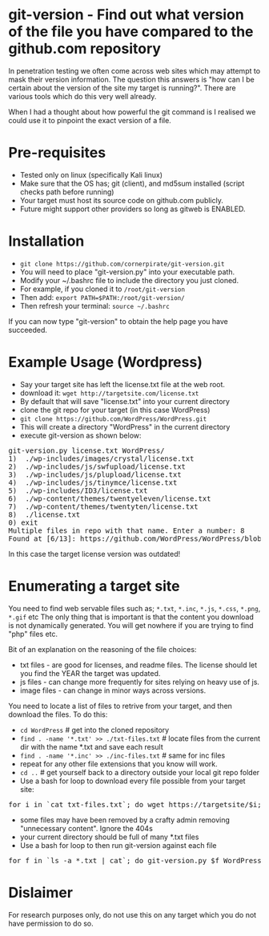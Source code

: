 # git-version - Find out what version of the file you have compared to the github.com repository

In penetration testing we often come across web sites which may attempt to mask their version information.
The question this answers is "how can I be certain about the version of the site my target is running?".
There are various tools which do this very well already. 

When I had a thought about how powerful the git command is I realised we could use it to pinpoint the exact version
of a file.

# Pre-requisites
* Tested only on linux (specifically Kali linux)
* Make sure that the OS has; git (client), and md5sum installed (script checks path before running)
* Your target must host its source code on github.com publicly.
* Future might support other providers so long as gitweb is ENABLED.

# Installation 
* `git clone https://github.com/cornerpirate/git-version.git`
* You will need to place "git-version.py" into your executable path.
* Modify your ~/.bashrc file to include the directory you just cloned.
* For example, if you cloned it to `/root/git-version` 
* Then add: `export PATH=$PATH:/root/git-version/`
* Then refresh your terminal: `source ~/.bashrc`

If you can now type "git-version" to obtain the help page you have succeeded.

# Example Usage (Wordpress)
* Say your target site has left the license.txt file at the web root.
* download it: `wget http://targetsite.com/license.txt`
* By default that will save "license.txt" into your current directory
* clone the git repo for your target (in this case WordPress)
* `git clone https://github.com/WordPress/WordPress.git`
* This will create a directory "WordPress" in the current directory
* execute git-version as shown below:

<pre>
git-version.py license.txt WordPress/
1)	./wp-includes/images/crystal/license.txt
2)	./wp-includes/js/swfupload/license.txt
3)	./wp-includes/js/plupload/license.txt
4)	./wp-includes/js/tinymce/license.txt
5)	./wp-includes/ID3/license.txt
6)	./wp-content/themes/twentyeleven/license.txt
7)	./wp-content/themes/twentyten/license.txt
8)	./license.txt
0) exit
Multiple files in repo with that name. Enter a number: 8
Found at [6/13]: https://github.com/WordPress/WordPress/blob/3c9a06672ebaec21847e4917e1086d9b9274ab6b/./license.txt
</pre>

In this case the target license version was outdated!

# Enumerating a target site

You need to find web servable files such as; `*.txt`, `*.inc`, `*.js`, `*.css`, `*.png`, `*.gif` etc
The only thing that is important is that the content you download is not dynamically generated. You will
get nowhere if you are trying to find "php" files etc.

Bit of an explanation on the reasoning of the file choices:

* txt files - are good for licenses, and readme files. The license should let you find the YEAR the target was updated.
* js files - can change more frequently for sites relying on heavy use of js.
* image files - can change in minor ways across versions.

You need to locate a list of files to retrive from your target, and then download the files. To do this:
* `cd WordPress` # get into the cloned repository
* `find . -name '*.txt' >> ./txt-files.txt` # locate files from the current dir with the name *.txt and save each result
* `find . -name '*.inc' >> ./inc-files.txt` # same for inc files
* repeat for any other file extensions that you know will work.
* `cd ..` # get yourself back to a directory outside your local git repo folder
* Use a bash for loop to download every file possible from your target site:
<pre>
for i in `cat txt-files.txt`; do wget https://targetsite/$i; done
</pre>
* some files may have been removed by a crafty admin removing "unnecessary content". Ignore the 404s
* your current directory should be full of many *.txt files
* Use a bash for loop to then run git-version against each file
<pre>
for f in `ls -a *.txt | cat`; do git-version.py $f WordPress/; done
</pre>

# Dislaimer

For research purposes only, do not use this on any target which you do not have permission to do so.

